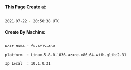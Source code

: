 
   
#### This Page Create at:

```bash

2021-07-22 - 20:50:38 UTC

```

#### Create By Machine:

```bash

Host Name : fv-az75-468

platform  : Linux-5.8.0-1036-azure-x86_64-with-glibc2.31

Ip Local  : 10.1.0.31

```

